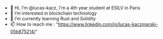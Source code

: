 - 👋 Hi, I’m @lucas-kacz, I'm a 4th year student at ESILV in Paris
- 👀 I’m interested in blockchain technology
- 🌱 I’m currently learning Rust and Solidity
- 📫 How to reach me : "https://www.linkedin.com/in/lucas-kaczmarski-05b875214/"

<!---
lucas-kacz/lucas-kacz is a ✨ special ✨ repository because its `README.md` (this file) appears on your GitHub profile.
You can click the Preview link to take a look at your changes.
--->
